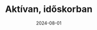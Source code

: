 ---
layout: layouts/non-en-hero-episode.njk
header: Legújabb epizód
date: "2024-08-01"
tv: "Duna TV"
cta: Videó lejátszása
logo: logo_DVOJKA_biele.svg
tags: huhero
title: Aktívan, időskorban
datum: 1. 8. 2024
foto1024: Active_seniors_1024x768.jpg
foto1440: Active_seniors_1440x825.jpg
alt: Photographer image
link: https://mediaklikk.hu/video/kvartett-2024-08-01-i-adas/
---